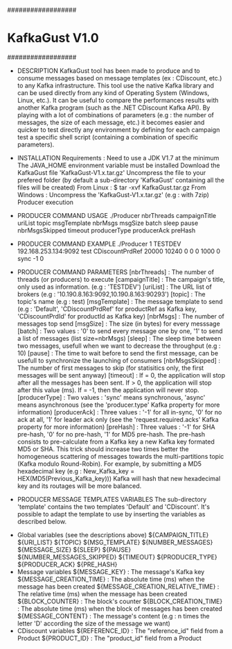 ##################
# KafkaGust V1.0 #
##################

- DESCRIPTION
KafkaGust tool has been made to produce and to consume messages based on message templates (ex : CDiscount, etc.) to any Kafka infrastructure.
This tool use the native Kafka library and can be used directly from any kind of Operating System (Windows, Linux, etc.).
It can be useful to compare the performances results with another Kafka program (such as the .NET CDiscount Kafka API).
By playing with a lot of combinations of parameters (e.g : the number of messages, the size of each message, etc.) it becomes easier and quicker
to test directly any environment by defining for each campaign test a specific shell script (containing a combination of specific parameters).

- INSTALLATION
Requirements :
Need to use a JDK V1.7 at the minimum
The JAVA_HOME environment variable must be installed
Download the KafkaGust file 'KafkaGust-V1.x.tar.gz'
Uncompress the file to your prefered folder (by default a sub-directory 'KafkaGust' containing all the files will be created)
From Linux : $ tar -xvf KafkaGust.tar.gz
From Windows : Uncompress the 'KafkaGust-V1.x.tar.gz' (e.g : with 7zip)
Producer execution

- PRODUCER COMMAND USAGE
./Producer nbrThreads campaignTitle uriList topic msgTemplate nbrMsgs msgSize batch sleep pause nbrMsgsSkipped timeout producerType producerAck preHash

- PRODUCER COMMAND EXAMPLE
./Producer 1 TESTDEV 192.168.253.134:9092 test CDiscountPrdRef 20000 10240 0 0 0 1000 0 sync -1 0

- PRODUCER COMMAND PARAMETERS
[nbrThreads] : The number of threads (or producers) to execute
[campaignTitle] : The campaign's title, only used as information. (e.g : 'TESTDEV')
[uriList] : The URL list of brokers (e.g : '10.190.8.163:9092,10.190.8.163:90293')
[topic] : The topic's name (e.g : test)
[msgTemplate] : The message template to send (e.g : 'Default', 'CDiscountPrdRef' for productRef as Kafka key, 'CDiscountPrdId' for productId as Kafka key)
[nbrMsgs] : The number of messages top send
[msgSize] : The size (in bytes) for every messsage
[batch] : Two values : '0' to send every message one by one, '1' to send a list of messages (list size=nbrMsgs)
[sleep] : The sleep time between two messages, usefull when we want to decrease the throughput (e.g : 10)
[pause] : The time to wait before to send the first message, can be usefull to synchronize the launching of consumers
[nbrMsgsSkipped] : The number of first messages to skip (for statisitics only, the first messages will be sent anyway)
[timeout] : If = 0, the application will stop after all the messages has been sent. If > 0, the application will stop after this value (ms). If = -1, then the application will never stop.
[producerType] : Two values : 'sync' means synchronous, 'async' means asynchronous (see the 'producer.type' Kafka property for more information)
[producerAck] : Three values : '-1' for all in-sync, '0' for no ack at all, '1' for leader ack only (see the 'request.required.acks' Kafka property for more information)
[preHash] : Three values : '-1' for SHA pre-hash, '0' for no pre-hash, '1' for MD5 pre-hash.
The pre-hash consists to pre-calculate from a Kafka key a new Kafka key formated MD5 or SHA.
This trick should increase two times better the homogeneous scattering of messages towards the multi-partitions topic (Kafka modulo Round-Robin).
For example, by submitting a MD5 hexadecimal key (e.g : New_Kafka_key = HEX(MD5(Previous_Kafka_key)))
Kafka will hash that new hexadecimal key and its routages will be more balanced.

- PRODUCER MESSAGE TEMPLATES VARIABLES
The sub-directory 'template' contains the two templates 'Default' and 'CDiscount'.
It's possible to adapt the template to use by inserting the variables as described below.
* Global variables (see the descriptions above)
${CAMPAIGN_TITLE}
${URI_LIST}
${TOPIC}
${MSG_TEMPLATE}
${NUMBER_MESSAGES}
${MESSAGE_SIZE}
${SLEEP}
${PAUSE}
${NUMBER_MESSAGES_SKIPPED}
${TIMEOUT}
${PRODUCER_TYPE}
${PRODUCER_ACK}
${PRE_HASH}
* Message variables 
${MESSAGE_KEY} : The message's Kafka key
${MESSAGE_CREATION_TIME} : The absolute time (ms) when the message has been created
${MESSAGE_CREATION_RELATIVE_TIME} : The relative time (ms) when the message has been created
${BLOCK_COUNTER} : The block's counter
${BLOCK_CREATION_TIME} : The absolute time (ms) when the block of messages has been created
${MESSAGE_CONTENT} : The message's content (e.g : n times the letter 'D' according the size of the message we want)
* CDiscount variables 
${REFERENCE_ID} : The "reference_id" field from a Product
${PRODUCT_ID} : The "product_id" field from a Product
